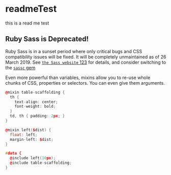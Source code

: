 # readmeTest
this is a read me test 


## Ruby Sass is Deprecated!

Ruby Sass is in a sunset period where only critical bugs and CSS compatibility
issues will be fixed. It will be completely unmaintained as of 26 March 2019.
See [`the Sass website` 123][] for details, and consider switching to the [`sassc`
gem][]

[`the Sass website` 123]: https://sass-lang.com/ruby-sass
[`sassc` gem]: https://rubygems.org/gems/sassc





Even more powerful than variables,
mixins allow you to re-use whole chunks of CSS,
properties or selectors.
You can even give them arguments. 

```c++
@mixin table-scaffolding {
  th {
    text-align: center;
    font-weight: bold;
  }
  td, th { padding: 2px; }
}

@mixin left($dist) {
  float: left;
  margin-left: $dist;
}

#data {
  @include left(10px);
  @include table-scaffolding;
}
```

